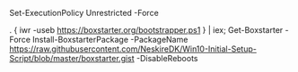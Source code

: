 Set-ExecutionPolicy Unrestricted -Force

. { iwr -useb https://boxstarter.org/bootstrapper.ps1 } | iex; Get-Boxstarter -Force
Install-BoxstarterPackage -PackageName https://raw.githubusercontent.com/NeskireDK/Win10-Initial-Setup-Script/blob/master/boxstarter.gist -DisableReboots

